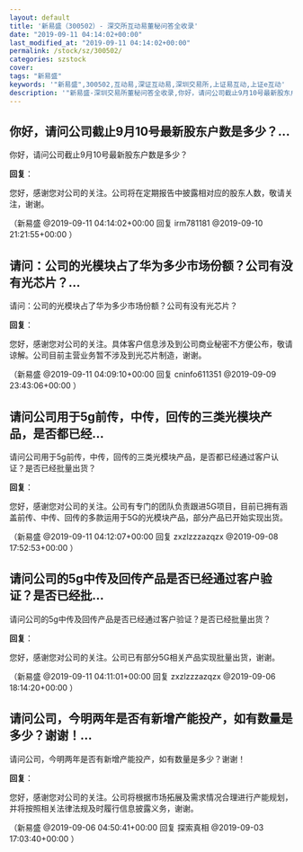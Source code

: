 ```yaml
---
layout: default
title: '新易盛（300502）- 深交所互动易董秘问答全收录'
date: "2019-09-11 04:14:02+00:00"
last_modified_at: "2019-09-11 04:14:02+00:00"
permalink: /stock/sz/300502/
categories: szstock
cover: 
tags: "新易盛"
keywords: '"新易盛",300502,互动易,深证互动易,深圳交易所,上证易互动,上证e互动'
description: '"新易盛-深圳交易所董秘问答全收录,你好，请问公司截止9月10号最新股东户数是多少？"'
---
```


## 你好，请问公司截止9月10号最新股东户数是多少？...

你好，请问公司截止9月10号最新股东户数是多少？

**回复**：

您好，感谢您对公司的关注。公司将在定期报告中披露相对应的股东人数，敬请关注，谢谢。 

（新易盛  @2019-09-11 04:14:02+00:00 回复 irm781181  @2019-09-10 21:21:55+00:00 ）

## 请问：公司的光模块占了华为多少市场份额？公司有没有光芯片？...

请问：公司的光模块占了华为多少市场份额？公司有没有光芯片？

**回复**：

您好，感谢您对公司的关注。具体客户信息涉及到公司商业秘密不方便公布，敬请谅解。公司目前主营业务暂不涉及到光芯片制造，谢谢。 

（新易盛  @2019-09-11 04:09:10+00:00 回复 cninfo611351  @2019-09-09 23:43:06+00:00 ）

## 请问公司用于5g前传，中传，回传的三类光模块产品，是否都已经...

请问公司用于5g前传，中传，回传的三类光模块产品，是否都已经通过客户认证？是否已经批量出货？

**回复**：

您好，感谢您对公司的关注。公司有专门的团队负责跟进5G项目，目前已拥有涵盖前传、中传、回传的多款运用于5G的光模块产品，部分产品已开始实现出货。 

（新易盛  @2019-09-11 04:12:07+00:00 回复 zxzlzzzazqzx  @2019-09-08 17:52:53+00:00 ）

## 请问公司的5g中传及回传产品是否已经通过客户验证？是否已经批...

请问公司的5g中传及回传产品是否已经通过客户验证？是否已经批量出货？

**回复**：

您好，感谢您对公司的关注。公司已有部分5G相关产品实现批量出货，谢谢。 

（新易盛  @2019-09-11 04:11:01+00:00 回复 zxzlzzzazqzx  @2019-09-06 18:14:20+00:00 ）

## 请问公司，今明两年是否有新增产能投产，如有数量是多少？谢谢！...

请问公司，今明两年是否有新增产能投产，如有数量是多少？谢谢！

**回复**：

您好，感谢您对公司的关注。公司将根据市场拓展及需求情况合理进行产能规划，并将按照相关法律法规及时履行信息披露义务，谢谢。 

（新易盛  @2019-09-06 04:50:41+00:00 回复 探索真相  @2019-09-03 17:03:40+00:00 ）


